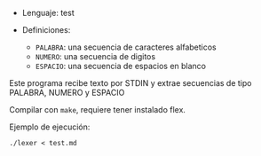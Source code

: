 * Lenguaje: test

* Definiciones:
    * `PALABRA`: una secuencia de caracteres alfabeticos
    * `NUMERO`: una secuencia de digitos
    * `ESPACIO`: una secuencia de espacios en blanco

Este programa recibe texto por STDIN y extrae secuencias de tipo PALABRA, NUMERO y ESPACIO

Compilar con `make`, requiere tener instalado flex.

Ejemplo de ejecución:

```
./lexer < test.md
```

